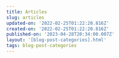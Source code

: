 ```yaml
---
title: Articles
slug: articles
updated-on: '2022-02-25T01:22:20.816Z'
created-on: '2022-02-25T01:22:20.816Z'
published-on: '2023-04-28T20:34:00.007Z'
layout: '[blog-post-categories].html'
tags: blog-post-categories
---
```



